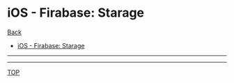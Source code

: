 # iOS - Firabase: Starage

[Back](../../index.md)

- [iOS - Firabase: Starage](#ios---firabase-starage)

---

---

[TOP](#ios---firabase-starage)
